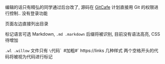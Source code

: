 
编辑的话只有精弘的同学通过后台改了, 源码在 [GitCafe](https://gitcafe.com/jiyinyiyong/page-site)
计划直接用 Git 的权限进行控制.. 没有登录功能

页面左边直接列出目录

标记语言可选 Markdown, `.md .markdown` 后缀将被识别, 目前没有语法高亮, CSS 待增加

`.wl .willow` 文件只有 `\`代码\`` `#加粗#` https://links 几种样式
两个空格开头的代码将被视为代码进行标记
